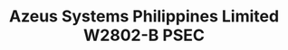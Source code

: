 ---
addr: ' W2802-B PSEC'
city: Pasig
country: Philippines
description: W2802-B PSEC (Exchange Road, Ortigas Centet) 1605 Pasig City Pasig
id: 5004fd2ae4b0b7eb526b1db5
lat: 14.583604408435685
lng: 121.06138278252314
title: Azeus Systems Philippines Limited W2802-B PSEC
venue: Azeus Systems Philippines Limited
---
